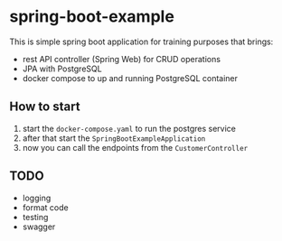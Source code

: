 # spring-boot-example

This is simple spring boot application for training purposes that brings:
- rest API controller (Spring Web) for CRUD operations
- JPA with PostgreSQL 
- docker compose to up and running PostgreSQL container

## How to start

1. start the `docker-compose.yaml` to run the postgres service
2. after that start the `SpringBootExampleApplication`
3. now you can call the endpoints from the `CustomerController`

## TODO
- logging
- format code
- testing
- swagger